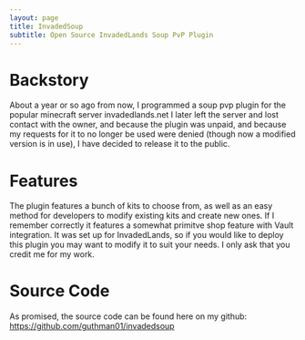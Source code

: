 ```yaml
---
layout: page
title: InvadedSoup
subtitle: Open Source InvadedLands Soup PvP Plugin
---
```


# Backstory

About a year or so ago from now, I programmed a soup pvp plugin for the popular minecraft server invadedlands.net
I later left the server and lost contact with the owner, and because the plugin was unpaid, and because my requests for it
to no longer be used were denied (though now a modified version is in use), I have decided to release it to the public.

# Features

The plugin features a bunch of kits to choose from, as well as an easy method for developers to modify existing kits and create
new ones. If I remember correctly it features a somewhat primitve shop feature with Vault integration. It was set up for InvadedLands,
so if you would like to deploy this plugin you may want to modify it to suit your needs. I only ask that you credit me for my work.

# Source Code

As promised, the source code can be found here on my github: https://github.com/guthman01/invadedsoup
